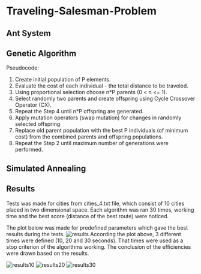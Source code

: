 # Traveling-Salesman-Problem
## Ant System
## Genetic Algorithm
Pseudocode:
1. Create initial population of P elements.
2. Evaluate the cost of each individual - the total distance to be traveled.
3. Using proportional selection choose n*P parents (0 < n <= 1).
4. Select randomly two parents and create offspring using Cycle Crossover Operator (CX).
5. Repeat the Step 4 until n*P offspring are generated.
6. Apply mutation operators (swap mutation) for changes in randomly selected offspring
7. Replace old parent population with the best P individuals (of minimum cost) from the combined parents and offspring populations.
8. Repeat the Step 2 until maximum number of generations were performed.

## Simulated Annealing
## Results
Tests was made for cities from cities_4.txt file, which consist of 10 cities placed in two dimensional space. Each algorithm was ran 30 times, working time and the best score (distance of the best route) were noticed.

The plot below was made for predefined parameters which gave the best results during the tests.
![results](https://user-images.githubusercontent.com/32731885/129105582-8953419c-e91b-4003-8af3-f37208ea314b.png)
According the plot above, 3 different times were defined (10, 20 and 30 seconds). That times were used as a stop criterion of the algorithms working. The conclusion of the efficiencies were drawn based on the results.

![results10](https://user-images.githubusercontent.com/32731885/129105325-dc40172c-0fa9-4933-a949-a771fba207b2.png)
![results20](https://user-images.githubusercontent.com/32731885/129105336-331bb4b0-bcf7-4fbb-b972-efa3dcfdbfe1.png)
![results30](https://user-images.githubusercontent.com/32731885/129105341-644fea54-2a4d-447f-8e59-ed5701a2ac82.png)


